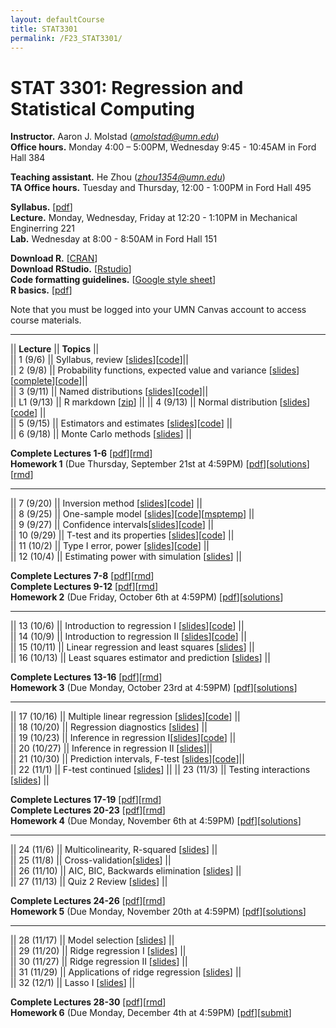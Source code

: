 ```yaml
---
layout: defaultCourse
title: STAT3301
permalink: /F23_STAT3301/
---
```


# STAT 3301: Regression and Statistical Computing 
**Instructor.** Aaron J. Molstad (*amolstad@umn.edu*)  
**Office hours.** Monday 4:00 – 5:00PM, Wednesday 9:45 - 10:45AM in Ford Hall 384  

**Teaching assistant.** He Zhou (*zhou1354@umn.edu*)  
**TA Office hours.** Tuesday and Thursday, 12:00 - 1:00PM in Ford Hall 495  

**Syllabus.** [[pdf](https://canvas.umn.edu/files/37590300/download?download_frd=1)]   
**Lecture.** Monday, Wednesday, Friday at 12:20 - 1:10PM in Mechanical Enginerring 221  
**Lab.** Wednesday at 8:00 - 8:50AM in Ford Hall 151  

**Download R.** [[CRAN](https://cran.r-project.org/)]  
**Download RStudio.** [[Rstudio](https://posit.co/download/rstudio-desktop/)]  
**Code formatting guidelines.** [[Google style sheet](https://web.stanford.edu/class/cs109l/unrestricted/resources/google-style.html)]  
**R basics.** [[pdf](https://cran.r-project.org/doc/contrib/Paradis-rdebuts_en.pdf)]  


Note that you must be logged into your UMN Canvas account to access course materials.   


----------------------

||  **Lecture** ||  **Topics** ||  
|| 1 (9/6)  || Syllabus, review [[slides](https://canvas.umn.edu/files/37590274/download?download_frd=1)][[code](https://canvas.umn.edu/files/37590284/download?download_frd=1)]||   
|| 2 (9/8)  || Probability functions, expected value and variance [[slides](https://canvas.umn.edu/files/37650895/download?download_frd=1)][[complete](https://canvas.umn.edu/files/37651287/download?download_frd=1)][[code](https://canvas.umn.edu/files/37651274/download?download_frd=1)]||   
|| 3 (9/11)  || Named distributions [[slides](https://canvas.umn.edu/files/37698603/download?download_frd=1)][[code](https://canvas.umn.edu/files/37699127/download?download_frd=1)]||  
|| L1 (9/13) || R markdown [[zip](https://canvas.umn.edu/files/37811239/download?download_frd=1)] || 
|| 4 (9/13) || Normal distribution [[slides](https://canvas.umn.edu/files/37757192/download?download_frd=1)][[code](https://canvas.umn.edu/files/37757214/download?download_frd=1)]  ||    
|| 5 (9/15) || Estimators and estimates [[slides](https://canvas.umn.edu/files/37811182/download?download_frd=1)][[code](https://canvas.umn.edu/files/37811440/download?download_frd=1)] ||  
|| 6 (9/18) || Monte Carlo methods [[slides](https://canvas.umn.edu/files/37862696/download?download_frd=1)] ||  
   
**Complete Lectures 1-6** [[pdf](https://canvas.umn.edu/files/38553322/download?download_frd=1)][[rmd](https://canvas.umn.edu/files/38553313/download?download_frd=1)]   
**Homework 1** (Due Thursday, September 21st at 4:59PM) [[pdf](https://canvas.umn.edu/files/37706333/download?download_frd=1)][[solutions](https://canvas.umn.edu/files/38020594/download?download_frd=1)][[rmd](https://canvas.umn.edu/files/38020596/download?download_frd=1)] 

----------------------


|| 7 (9/20) || Inversion method [[slides](https://canvas.umn.edu/files/37972329/download?download_frd=1)][[code](https://canvas.umn.edu/files/37972506/download?download_frd=1)] ||    
|| 8 (9/25) || One-sample model [[slides](https://canvas.umn.edu/files/38105404/download?download_frd=1)][[code](https://canvas.umn.edu/files/38105545/download?download_frd=1)][[msptemp](https://canvas.umn.edu/files/38105484/download?download_frd=1)] ||   
|| 9 (9/27) || Confidence intervals[[slides](https://canvas.umn.edu/files/38173213/download?download_frd=1)][[code](https://canvas.umn.edu/files/38173541/download?download_frd=1)] ||  
|| 10 (9/29) || T-test and its properties [[slides](https://canvas.umn.edu/files/38288040/download?download_frd=1)][[code](https://canvas.umn.edu/files/38227029/download?download_frd=1)] ||    
|| 11 (10/2) || Type I error, power [[slides](https://canvas.umn.edu/files/38290034/download?download_frd=1)][[code](https://canvas.umn.edu/files/38290848/download?download_frd=1)]  ||   
|| 12 (10/4) || Estimating power with simulation [[slides](https://canvas.umn.edu/files/38358089/download?download_frd=1)] ||    

**Complete Lectures 7-8** [[pdf](https://canvas.umn.edu/files/38553324/download?download_frd=1)][[rmd](https://canvas.umn.edu/files/38553318/download?download_frd=1)]  
**Complete Lectures 9-12** [[pdf](https://canvas.umn.edu/files/38553325/download?download_frd=1)][[rmd](https://canvas.umn.edu/files/38553319/download?download_frd=1)]     
**Homework 2** (Due Friday, October 6th at 4:59PM) [[pdf](https://canvas.umn.edu/files/38556535/download?download_frd=1)][[solutions](https://canvas.umn.edu/files/38500383/download?download_frd=1)]     

----------------------

|| 13 (10/6) || Introduction to regression I [[slides](https://canvas.umn.edu/files/38420844/download?download_frd=1)][[code](https://canvas.umn.edu/files/38420856/download?download_frd=1)] ||    
|| 14 (10/9) || Introduction to regression II [[slides](https://canvas.umn.edu/files/38489123/download?download_frd=1)][[code](https://canvas.umn.edu/files/38553961/download?download_frd=1)] ||  
|| 15 (10/11) || Linear regression and least squares [[slides](https://canvas.umn.edu/files/38552431/download?download_frd=1)] ||   
|| 16 (10/13) || Least squares estimator and prediction [[slides](https://canvas.umn.edu/files/38615436/download?download_frd=1)] ||  

 **Complete Lectures 13-16** [[pdf](https://canvas.umn.edu/files/38906433/download?download_frd=1)][[rmd](https://canvas.umn.edu/files/38906434/download?download_frd=1)]   
**Homework 3** (Due Monday, October 23rd at 4:59PM) [[pdf](https://canvas.umn.edu/files/38645429/download?download_frd=1)][[solutions](https://canvas.umn.edu/files/38922390/download?download_frd=1)]    

-------------------------

|| 17 (10/16) || Multiple linear regression [[slides](https://canvas.umn.edu/files/38672411/download?download_frd=1)][[code](https://canvas.umn.edu/files/38672414/download?download_frd=1)] ||  
|| 18 (10/20) || Regression diagnostics [[slides](https://canvas.umn.edu/files/38800329/download?download_frd=1)] ||   
|| 19 (10/23) || Inference in regression I[[slides](https://canvas.umn.edu/files/38855828/download?download_frd=1)][[code](https://canvas.umn.edu/files/38855934/download?download_frd=1)] ||     
|| 20 (10/27) ||  Inference in regression II [[slides](https://canvas.umn.edu/files/38978383/download?download_frd=1)]||     
|| 21 (10/30) ||  Prediction intervals, F-test  [[slides](https://canvas.umn.edu/files/39028290/download?download_frd=1)][[code](https://canvas.umn.edu/files/39028503/download?download_frd=1)]||     
|| 22 (11/1) ||  F-test continued [[slides](https://canvas.umn.edu/files/39093974/download?download_frd=1)] || 
|| 23 (11/3) || Testing interactions [[slides](https://canvas.umn.edu/files/39148898/download?download_frd=1)] || 


**Complete Lectures 17-19** [[pdf](https://canvas.umn.edu/files/39029761/download?download_frd=1)][[rmd](https://canvas.umn.edu/files/39029764/download?download_frd=1)]   
**Complete Lectures 20-23** [[pdf](https://canvas.umn.edu/files/39029759/download?download_frd=1)][[rmd](https://canvas.umn.edu/files/39029762/download?download_frd=1)]   
**Homework 4** (Due Monday, November 6th at 4:59PM) [[pdf](https://canvas.umn.edu/files/39140761/download?download_frd=1)][[solutions](https://canvas.umn.edu/files/39352500/download?download_frd=1)]  

-------------------------

|| 24 (11/6) || Multicolinearity, R-squared [[slides](https://canvas.umn.edu/files/39207426/download?download_frd=1)] ||   
|| 25 (11/8) || Cross-validation[[slides](https://canvas.umn.edu/files/39283797/download?download_frd=1)] ||   
|| 26 (11/10) || AIC, BIC, Backwards elimination [[slides](https://canvas.umn.edu/files/39340164/download?download_frd=1)] ||   
|| 27 (11/13) || Quiz 2 Review [[slides](https://canvas.umn.edu/files/39401843/download?download_frd=1)] ||  

**Complete Lectures 24-26** [[pdf](https://canvas.umn.edu/files/39208589/download?download_frd=1)][[rmd](https://canvas.umn.edu/files/39208590/download?download_frd=1)]  
**Homework 5** (Due Monday, November 20th at 4:59PM) [[pdf](https://canvas.umn.edu/files/39436064/download?download_frd=1)][[solutions](https://canvas.umn.edu/files/39686651/download?download_frd=1)]  

-------------------------

|| 28 (11/17) || Model selection [[slides](https://canvas.umn.edu/files/39540563/download?download_frd=1)] ||  
|| 29 (11/20) || Ridge regression I [[slides](https://canvas.umn.edu/files/39686682/download?download_frd=1)] ||  
|| 30 (11/27) || Ridge regression II [[slides](https://canvas.umn.edu/files/39706966/download?download_frd=1)] ||  
|| 31 (11/29) || Applications of ridge regression [[slides](https://canvas.umn.edu/files/39780665/download?download_frd=1)] ||  
|| 32 (12/1) || Lasso I [[slides](https://canvas.umn.edu/files/39848633/download?download_frd=1)] ||  


**Complete Lectures 28-30** [[pdf](https://canvas.umn.edu/files/39686834/download?download_frd=1)][[rmd](https://canvas.umn.edu/files/39686835/download?download_frd=1)]  
**Homework 6** (Due Monday, December 4th at 4:59PM) [[pdf](https://canvas.umn.edu/files/39737832/download?download_frd=1)][[submit](https://canvas.umn.edu/courses/389122/assignments/3539789)]  
